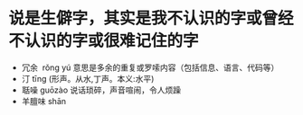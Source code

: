 # 说是生僻字，其实是我不认识的字或曾经不认识的字或很难记住的字

-   冗余  rǒng yú 意思是多余的重复或罗嗦内容（包括信息、语言、代码等）
-   汀 tīng (形声。从水,丁声。本义:水平)
-   聒噪 guōzào 说话琐碎，声音喧闹，令人烦躁
-   羊膻味 shān
